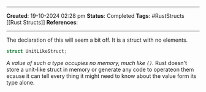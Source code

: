 _____
**Created**: 19-10-2024 02:28 pm
**Status**: Completed
**Tags**: #RustStructs [[Rust Structs]]
**References**: 
______

The declaration of this will seem a bit off. It is a struct with no elements.
```rust
struct UnitLikeStruct;
```

*A value of such a type occupies no memory, much like `()`.* Rust doesn't store a unit-like struct in memory or generate any code to operateon them ecause it can tell every thing it might need to know about the value form its type alone.